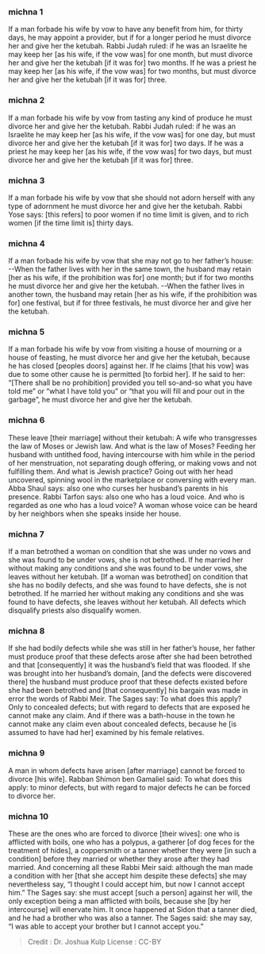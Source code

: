 
### michna 1
If a man forbade his wife by vow to have any benefit from him, for thirty days, he may appoint a provider, but if for a longer period he must divorce her and give her the ketubah. Rabbi Judah ruled: if he was an Israelite he may keep her [as his wife, if the vow was] for one month, but must divorce her and give her the ketubah [if it was for] two months. If he was a priest he may keep her [as his wife, if the vow was] for two months, but must divorce her and give her the ketubah [if it was for] three.

### michna 2
If a man forbade his wife by vow from tasting any kind of produce he must divorce her and give her the ketubah. Rabbi Judah ruled: if he was an Israelite he may keep her [as his wife, if the vow was] for one day, but must divorce her and give her the ketubah [if it was for] two days. If he was a priest he may keep her [as his wife, if the vow was] for two days, but must divorce her and give her the ketubah [if it was for] three.

### michna 3
If a man forbade his wife by vow that she should not adorn herself with any type of adornment he must divorce her and give her the ketubah. Rabbi Yose says: [this refers] to poor women if no time limit is given, and to rich women [if the time limit is] thirty days.

### michna 4
If a man forbade his wife by vow that she may not go to her father’s house: --When the father lives with her in the same town, the husband may retain [her as his wife, if the prohibition was for] one month; but if for two months he must divorce her and give her the ketubah. --When the father lives in another town, the husband may retain [her as his wife, if the prohibition was for] one festival, but if for three festivals, he must divorce her and give her the ketubah.

### michna 5
If a man forbade his wife by vow from visiting a house of mourning or a house of feasting, he must divorce her and give her the ketubah, because he has closed [peoples doors] against her. If he claims [that his vow] was due to some other cause he is permitted [to forbid her]. If he said to her: “[There shall be no prohibition] provided you tell so-and-so what you have told me” or “what I have told you” or “that you will fill and pour out in the garbage”, he must divorce her and give her the ketubah.

### michna 6
These leave [their marriage] without their ketubah: A wife who transgresses the law of Moses or Jewish law. And what is the law of Moses? Feeding her husband with untithed food, having intercourse with him while in the period of her menstruation, not separating dough offering, or making vows and not fulfilling them. And what is Jewish practice? Going out with her head uncovered, spinning wool in the marketplace or conversing with every man. Abba Shaul says: also one who curses her husband’s parents in his presence. Rabbi Tarfon says: also one who has a loud voice. And who is regarded as one who has a loud voice? A woman whose voice can be heard by her neighbors when she speaks inside her house.

### michna 7
If a man betrothed a woman on condition that she was under no vows and she was found to be under vows, she is not betrothed. If he married her without making any conditions and she was found to be under vows, she leaves without her ketubah. [If a woman was betrothed] on condition that she has no bodily defects, and she was found to have defects, she is not betrothed. If he married her without making any conditions and she was found to have defects, she leaves without her ketubah. All defects which disqualify priests also disqualify women.

### michna 8
If she had bodily defects while she was still in her father’s house, her father must produce proof that these defects arose after she had been betrothed and that [consequently] it was the husband’s field that was flooded. If she was brought into her husband’s domain, [and the defects were discovered there] the husband must produce proof that these defects existed before she had been betrothed and [that consequently] his bargain was made in error the words of Rabbi Meir. The Sages say:  To what does this apply? Only to concealed defects; but with regard to defects that are exposed he cannot make any claim. And if there was a bath-house in the town he cannot make any claim even about concealed defects, because he [is assumed to have had her] examined by his female relatives.

### michna 9
A man in whom defects have arisen [after marriage] cannot be forced to divorce [his wife]. Rabban Shimon ben Gamaliel said: To what does this apply: to minor defects, but with regard to major defects he can be forced to divorce her.

### michna 10
These are the ones who are forced to divorce [their wives]: one who is afflicted with boils, one who has a polypus, a gatherer [of dog feces for the treatment of hides], a coppersmith or a tanner whether they were [in such a condition] before they married or whether they arose after they had married. And concerning all these Rabbi Meir said: although the man made a condition with her [that she accept him despite these defects] she may nevertheless say, “I thought I could accept him, but now I cannot accept him.” The Sages say: she must accept [such a person] against her will, the only exception being a man afflicted with boils, because she [by her intercourse] will enervate him. It once happened at Sidon that a tanner died, and he had a brother who was also a tanner. The Sages said:  she may say, “I was able to accept your brother but I cannot accept you.”

>Credit : Dr. Joshua Kulp
>License : CC-BY